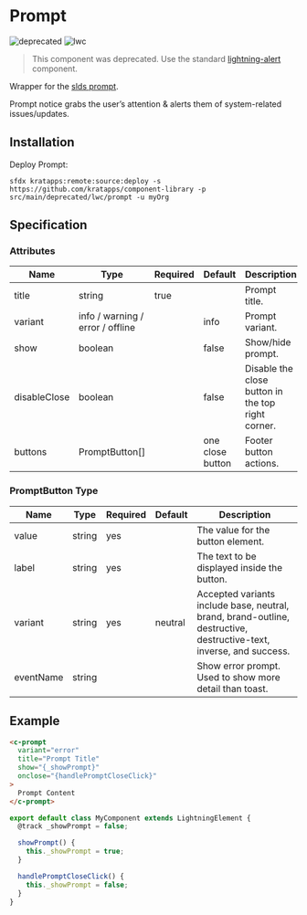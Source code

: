 # Prompt

![deprecated](https://img.shields.io/badge/DEPRECATED-red)
![lwc](https://img.shields.io/badge/LWC-component-blue)

> This component was deprecated.
> Use the standard
> [lightning-alert](https://developer.salesforce.com/docs/component-library/bundle/lightning-alert/documentation)
> component.

Wrapper for the [slds prompt](https://www.lightningdesignsystem.com/components/prompt/).

Prompt notice grabs the user’s attention & alerts them of system-related issues/updates.

## Installation

Deploy Prompt:

```text
sfdx kratapps:remote:source:deploy -s https://github.com/kratapps/component-library -p src/main/deprecated/lwc/prompt -u myOrg
```

## Specification

### Attributes

| Name         | Type                             | Required | Default          | Description                                       |
| ------------ | -------------------------------- | -------- | ---------------- | ------------------------------------------------- |
| title        | string                           | true     |                  | Prompt title.                                     |
| variant      | info / warning / error / offline |          | info             | Prompt variant.                                   |
| show         | boolean                          |          | false            | Show/hide prompt.                                 |
| disableClose | boolean                          |          | false            | Disable the close button in the top right corner. |
| buttons      | PromptButton[]                   |          | one close button | Footer button actions.                            |

### PromptButton Type

| Name      | Type   | Required | Default | Description                                                                                                         |
| --------- | ------ | -------- | ------- | ------------------------------------------------------------------------------------------------------------------- |
| value     | string | yes      |         | The value for the button element.                                                                                   |
| label     | string | yes      |         | The text to be displayed inside the button.                                                                         |
| variant   | string | yes      | neutral | Accepted variants include base, neutral, brand, brand-outline, destructive, destructive-text, inverse, and success. |
| eventName | string |          |         | Show error prompt. Used to show more detail than toast.                                                             |

## Example

```html
<c-prompt
  variant="error"
  title="Prompt Title"
  show="{_showPrompt}"
  onclose="{handlePromptCloseClick}"
>
  Prompt Content
</c-prompt>
```

```javascript
export default class MyComponent extends LightningElement {
  @track _showPrompt = false;

  showPrompt() {
    this._showPrompt = true;
  }

  handlePromptCloseClick() {
    this._showPrompt = false;
  }
}
```
